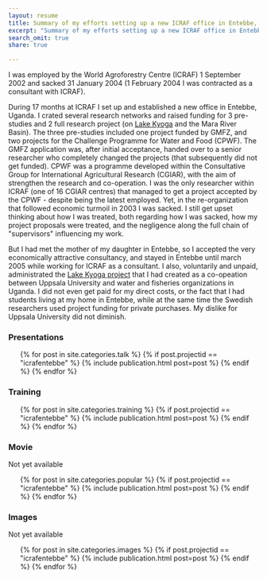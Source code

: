```yaml
---
layout: resume
title: Summary of my efforts setting up a new ICRAF office in Entebbe, Uganda.
excerpt: "Summary of my efforts setting up a new ICRAF office in Entebbe, Uganda"
search_omit: true
share: true

---
```

I was employed by the World Agroforestry Centre (ICRAF) 1 September 2002 and sacked 31 January 2004 (1 February 2004 I was contracted as a consultant with ICRAF).

During 17 months at ICRAF I set up and established a new office in Entebbe, Uganda. I crated several research networks and raised funding for 3 pre-studies and 2 full research project (on [Lake Kyoga](../lakekyoga/) and the Mara River Basin). The three pre-studies included one project funded by GMFZ, and two projects for the Challenge Programme for Water and Food (CPWF). The GMFZ application was, after initial acceptance, handed over to a senior researcher who completely changed the projects (that subsequently did not get funded). CPWF was a programme developed within the Consultative Group for International Agricultural Research (CGIAR), with the aim of strengthen the research and co-operation. I was the only researcher within  ICRAF (one of 16 CGIAR centres) that managed to get a project accepted by the CPWF - despite being the latest employed. Yet, in the re-organization that followed economic turmoil in 2003 I was sacked. I still get upset thinking about how I was treated, both regarding how I was sacked, how my project proposals were treated, and the negligence along the full chain of "supervisors" influencing my work.

But I had met the mother of my daughter in Entebbe, so I accepted the very economically attractive consultancy, and stayed in Entebbe until march 2005 while working for ICRAF as a consultant. I also, voluntarily and unpaid, administrated the [Lake Kyoga project](../lakekyoga/) that I had created as a co-opeation between Uppsala University and water and fisheries organizations in Uganda. I did not even get paid for my direct costs, or the fact that I had students living at my home in Entebbe, while at the same time the Swedish researchers used project funding for private purchases. My dislike for Uppsala University did not diminish.

### Presentations

<ul class="post-list">
{% for post in site.categories.talk %}
  {% if post.projectid == "icrafentebbe" %}
    {% include publication.html post=post %}
  {% endif %}
{% endfor %}
</ul>

### Training

<ul class="post-list">
{% for post in site.categories.training %}
  {% if post.projectid == "icrafentebbe" %}
    {% include publication.html post=post %}
  {% endif %}
{% endfor %}
</ul>

### Movie

Not yet available

<ul class="post-list">
{% for post in site.categories.popular %}
  {% if post.projectid == "icrafentebbe" %}
    {% include publication.html post=post %}
  {% endif %}
{% endfor %}
</ul>

### Images

Not yet available

<ul class="post-list">
{% for post in site.categories.images %}
  {% if post.projectid == "icrafentebbe" %}
    {% include publication.html post=post %}
  {% endif %}
{% endfor %}
</ul>
